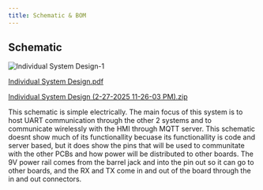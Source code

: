 ```yaml
---
title: Schematic & BOM
---
```


## Schematic

![Individual System Design-1](https://github.com/user-attachments/assets/f7f5cc77-33e0-4d5a-a652-4ba3bf94457b)

[Individual System Design.pdf](https://github.com/user-attachments/files/19023196/Individual.System.Design.pdf)

[Individual System Design (2-27-2025 11-26-03 PM).zip](https://github.com/user-attachments/files/19023201/Individual.System.Design.2-27-2025.11-26-03.PM.zip)

This schematic is simple electrically. The main focus of this system is to host UART communication through the other 2 systems and to communicate wirelessly with the HMI through MQTT server. This schematic doesnt show much of its functionallity becuase its functionallity is code and server based, but it does show the pins that will be used to communitate with the other PCBs and how power will be distributed to other boards. The 9V power rail comes from the barrel jack and into the pin out so it can go to other boards, and the RX and TX come in and out of the board through the in and out connectors.
